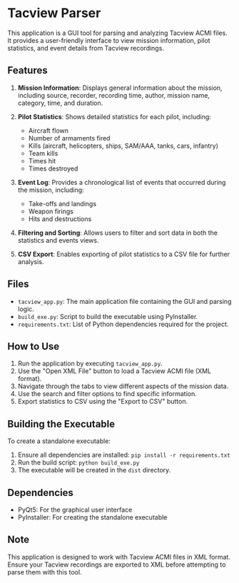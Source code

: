 # Tacview Parser

This application is a GUI tool for parsing and analyzing Tacview ACMI files. It provides a user-friendly interface to view mission information, pilot statistics, and event details from Tacview recordings.

## Features

1. **Mission Information**: Displays general information about the mission, including source, recorder, recording time, author, mission name, category, time, and duration.

2. **Pilot Statistics**: Shows detailed statistics for each pilot, including:
   - Aircraft flown
   - Number of armaments fired
   - Kills (aircraft, helicopters, ships, SAM/AAA, tanks, cars, infantry)
   - Team kills
   - Times hit
   - Times destroyed

3. **Event Log**: Provides a chronological list of events that occurred during the mission, including:
   - Take-offs and landings
   - Weapon firings
   - Hits and destructions

4. **Filtering and Sorting**: Allows users to filter and sort data in both the statistics and events views.

5. **CSV Export**: Enables exporting of pilot statistics to a CSV file for further analysis.

## Files

- `tacview_app.py`: The main application file containing the GUI and parsing logic.
- `build_exe.py`: Script to build the executable using PyInstaller.
- `requirements.txt`: List of Python dependencies required for the project.

## How to Use

1. Run the application by executing `tacview_app.py`.
2. Use the "Open XML File" button to load a Tacview ACMI file (XML format).
3. Navigate through the tabs to view different aspects of the mission data.
4. Use the search and filter options to find specific information.
5. Export statistics to CSV using the "Export to CSV" button.

## Building the Executable

To create a standalone executable:

1. Ensure all dependencies are installed: `pip install -r requirements.txt`
2. Run the build script: `python build_exe.py`
3. The executable will be created in the `dist` directory.

## Dependencies

- PyQt5: For the graphical user interface
- PyInstaller: For creating the standalone executable

## Note

This application is designed to work with Tacview ACMI files in XML format. Ensure your Tacview recordings are exported to XML before attempting to parse them with this tool.
